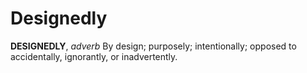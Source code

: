 # Designedly

**DESIGNEDLY**, _adverb_ By design; purposely; intentionally; opposed to accidentally, ignorantly, or inadvertently.